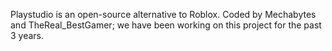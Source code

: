 Playstudio is an open-source alternative to Roblox. Coded by Mechabytes and TheReal_BestGamer; we have been working on this project for the past 3 years.
